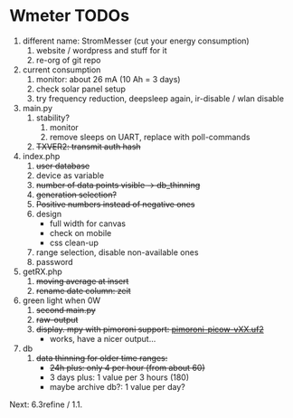 # Wmeter TODOs

1. different name: StromMesser (cut your energy consumption)
   1. website / wordpress and stuff for it
   2. re-org of git repo
2. current consumption
   1. monitor: about 26 mA (10 Ah = 3 days)
   2. check solar panel setup
   3. try frequency reduction, deepsleep again, ir-disable / wlan disable
3. main.py
   1. stability?
      1. monitor
      2. remove sleeps on UART, replace with poll-commands
   2. ~~TXVER2: transmit auth hash~~
4. index.php
   1. ~~user database~~
   2. device as variable
   3. ~~number of data points visible -> db_thinning~~
   4. ~~generation selection?~~
   5. ~~Positive numbers instead of negative ones~~
   6. design
      * full width for canvas
      * check on mobile
      * css clean-up
   7. range selection, disable non-available ones
   8. password   
5. getRX.php
   1. ~~moving average at insert~~
   2. ~~rename date column: zeit~~
6. green light when 0W
   1. ~~second main.py~~
   2. ~~raw-output~~
   3. ~~display. mpy with pimoroni support: [pimoroni-picow-vXX.uf2](https://github.com/pimoroni/pimoroni-pico/releases/latest/)~~
      * works, have a nicer output...
7. db
   1. ~~data thinning for older time ranges:~~ 
      * ~~24h plus: only 4 per hour (from about 60)~~
      * 3 days plus: 1 value per 3 hours (180)
      * maybe archive db?: 1 value per day?


Next:  6.3refine / 1.1.